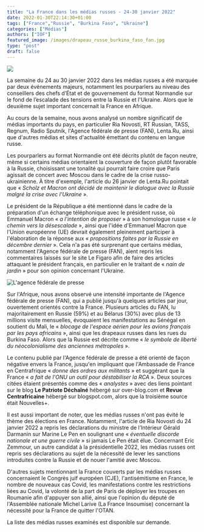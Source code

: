 ```yaml
---
title: "La France dans les médias russes - 24-30 janvier 2022"
date: 2022-01-30T22:14:30+01:00
tags: ["France","Russie", "Burkina Faso", "Ukraine"]
categories: ["Médias"]
authors: ["IOF"]
featured_image: /images/drapeau_russe_burkina_faso_fan.jpg
type: "post"
draft: false
---
```

![](drapeau_russe_burkina_faso_fan.jpg)

La semaine du 24 au 30 janvier 2022 dans les médias russes a été marquée par deux événements majeurs, notamment les pourparlers au niveau des conseillers des chefs d’État et de gouvernement du format Normandie sur le fond de l’escalade des tensions entre la Russie et l'Ukraine. Alors que le deuxième sujet important concernait la France en Afrique.

Au cours de la semaine, nous avons analysé un nombre significatif de médias importants du pays, en particulier Ria Novosti, RT Russian, TASS, Regnum, Radio Sputnik, l'Agence fédérale de presse (FAN), Lenta.Ru, ainsi que d'autres médias et sites d'actualité émettant du contenu en langue russe.

Les pourparlers au format Normandie ont été décrits plutôt de façon neutre, même si certains médias orientaient la couverture de façon plutôt favorable à la Russie, choisissant une tonalité qui pourrait faire croire que Paris agissait de concert avec Moscou dans le cadre de la crise russo-ukrainienne. À titre d'exemple, l'article du 26 janvier de Lenta.Ru pointait que « *Scholz et Macron ont décidé de maintenir le dialogue avec la Russie malgré la crise avec l'Ukraine* ».

Le président de la République a été mentionné dans le cadre de la préparation d'un échange téléphonique avec le président russe, où Emmanuel Macron « *a l'intention de proposer* » à son homologue russe « *le chemin vers la désescalade* », ainsi que l'idée d'Emmanuel Macron que l'Union européenne (UE) devrait également pleinement participer à l'élaboration de la réponse aux « *propositions faites par la Russie en décembre dernier* ». Cela n'a pas été surprenant que certains médias, notamment l'Agence fédérale de presse (FAN), aient repris les commentaires laissés sur le site Le Figaro afin de faire des articles attaquant le président français, en particulier en le traitant de « *nain de jardin* » pour son opinion concernant l'Ukraine.

![L'agence fédérale de presse](/images/riafan_stats.jpg)

Sur l'Afrique, nous avons observé une intensité importante de l'Agence fédérale de presse (FAN), qui a publié jusqu'à quelques articles par jour, ouvertement orientés contre la France. Plusieurs articles du FAN, lu majoritairement en Russie (59%) et au Bélarus (30%) avec plus de 13 millions visite mensuelles, évoquaient les manifestations au Sénégal en soutient du Mali, le « *blocage de l'espace aérien pour les avions français par les pays africains* », ainsi que les drapeaux russes dans les rues du Burkina Faso. Alors que la Russie est décrite comme « *le symbole de liberté du néocolonialisme des anciennes métropoles* ».

Le contenu publié par l'Agence fédérale de presse a été orienté de façon négative envers la France, jusqu'en impliquant que  l'Ambassade de France en Centrafrique « *donne des ordres aux militants* » et suggérant que la France « *a fait de l'ONU un outil pour déstabiliser la RCA* ». Deux sources citées étaient présentés comme des « *analystes* » avec des liens pointant sur le blog **Le Patriote Déchaîné** hébergé sur over-blog.com et **Revue Centrafricaine** hébergé sur blogspot.com, alors que la troisième source était Nouvelles+.

Il est aussi important de noter, que les médias russes n'ont pas évité le thème des élections en France. Notamment, l'article de Ria Novosti du 24 janvier 2022 a repris les déclarations du ministre de l’Intérieur Gérald Darmanin sur Marine Le Pen en soulignant une « *éventuelle discorde nationale et une guerre civile* » si jamais Le Pen était élue. Concernant Eric Zemmour, un autre candidat à la présidentielle 2022, les médias russes ont repris ses déclarations au sujet de la nécessité de lever les sanctions introduites contre la Russie et de nouer l'amitié avec Moscou.

D'autres sujets mentionnant la France couverts par les médias russes concernaient le Congrès juif européen (CJE), l'antisémitisme en France, le nombre de nouveaux cas Covid, les manifestations contre les restrictions liées au Covid, la volonté de la part de Paris de déployer les troupes en Roumanie afin d'appuyer son allié, ainsi que l'opinion du député de l'Assemblée nationale Michel Larive (La France Insoumise) concernant la nécessité pour la France de quitter l'OTAN. 

La liste des médias russes examinés est disponible sur demande.